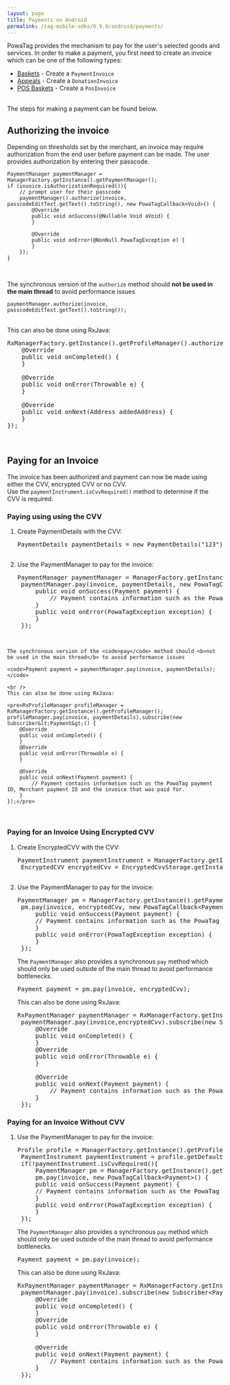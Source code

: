 ```yaml
---
layout: page
title: Payments on Android
permalink: /tag-mobile-sdks/0.9.8/android/payments/
---
```


PowaTag provides the mechanism to pay for the user's selected goods and services. In order to make a payment, you first need to create an invoice which can be one of the following types:

* [Baskets]({{site.baseurl}}/tag-mobile-sdks/0.9.8/android/baskets/) - Create a `PaymentInvoice`
* [Appeals]({{site.baseurl}}/tag-mobile-sdks/0.9.8/android/appeal/) - Create a `DonationInvoice`
* [POS Baskets]({{site.baseurl}}/tag-mobile-sdks/0.9.8/android/posbaskets/) - Create a `PosInvoice`

<br />
The steps for making a payment can be found below. 

## Authorizing the invoice

Depending on thresholds set by the merchant, an invoice may require authorization from the end user before payment can be made. The user provides authorization by entering their passcode.  <br />

	PaymentManager paymentManager = ManagerFactory.getInstance().getPaymentManager();
	if (invoice.isAuthorizationRequired()){
		// prompt user for their passcode
		paymentManager().authorize(invoice, passcodeEditText.getText().toString(), new PowaTagCallback<Void>() {
			@Override
			public void onSuccess(@Nullable Void aVoid) {
			}
				
			@Override
			public void onError(@NonNull PowaTagException e) {
			}
		});
	}
 
<br />

The synchronous version of the <code>authorize</code> method should <b>not be used in the main thread</b> to avoid performance issues

<code>paymentManager.authorize(invoice, passcodeEditText.getText().toString());</code>

<br />
This can also be done using RxJava:

<pre>RxManagerFactory.getInstance().getProfileManager().authorize(invoice, passcodeEditText.getText().toString()).subscribe(new Subscriber&lt;Void&gt;() {
	@Override
	public void onCompleted() {
	} 

	@Override
	public void onError(Throwable e) {
	}

	@Override
	public void onNext(Address addedAddress) {
	}
});</pre>   

<br/>


## Paying for an Invoice

The invoice has been authorized and payment can now be made using either the CVV, encrypted CVV or no CVV.  
Use the `paymentInstrument.isCvvRequired()` method to determine if the CVV is required.

### Paying using using the CVV

1. Create PaymentDetails with the CVV:

	<pre>PaymentDetails paymentDetails = new PaymentDetails("123");

2. Use the PaymentManager to pay for the invoice:

	<pre>PaymentManager paymentManager = ManagerFactory.getInstance().getPaymentManager();
	paymentManager.pay(invoice, paymentDetails, new PowaTagCallback&lt;Payment&gt;() {
		public void onSuccess(Payment payment) {
			// Payment contains information such as the PowaTag payment ID, Merchant payment ID and the invoice that was paid for.
		}
		public void onError(PowaTagException exception) {
		}
	});</pre>
<br />	

	The synchronous version of the <code>pay</code> method should <b>not be used in the main thread</b> to avoid performance issues

    <code>Payment payment = paymentManager.pay(invoice, paymentDetails);</code>
	
	<br />
	This can also be done using RxJava:
	
    <pre>RxProfileManager profileManager = RxManagerFactory.getInstance().getProfileManager();
    profileManager.pay(invoice, paymentDetails).subscribe(new Subscriber&lt;Payment&gt;() {
		@Override
		public void onCompleted() {
		} 
 		@Override
		public void onError(Throwable e) {
		}

		@Override
		public void onNext(Payment payment) {
			// Payment contains information such as the PowaTag payment ID, Merchant payment ID and the invoice that was paid for.
		}
	});</pre>   

<br/>

### Paying for an Invoice Using Encrypted CVV

1. Create EncryptedCVV with the CVV:

	<pre>PaymentInstrument paymentInstrument = ManagerFactory.getInstance().getProfileManager().getCurrentProfile()getDefaultPaymentInstrument();
	EncryptedCVV encryptedCvv = EncryptedCvvStorage.getInstance().getCvv(paymentInstrument);

2. Use the PaymentManager to pay for the invoice:

	<pre>PaymentManager pm = ManagerFactory.getInstance().getPaymentManager();
	pm.pay(invoice, encryptedCvv, new PowaTagCallback&lt;Payment&gt;() {
		public void onSuccess(Payment payment) {
		// Payment contains information such as the PowaTag payment ID, Merchant payment ID and the invoice that was paid for.
		}
		public void onError(PowaTagException exception) {
		}
	});</pre>

	The <code>PaymentManager</code> also provides a synchronous <code>pay</code> method which should only be used outside of the main thread to avoid performance bottlenecks.

	<pre>Payment payment = pm.pay(invoice, encryptedCvv);</pre>
	
	
	This can also be done using RxJava:
	
    <pre>RxPaymentManager paymentManager = RxManagerFactory.getInstance().getPaymentManager();
    paymentManager.pay(invoice,encryptedCvv).subscribe(new Subscriber&lt;Payment&gt;() {
		@Override
		public void onCompleted() {
		} 
 		@Override
		public void onError(Throwable e) {
		}

		@Override
		public void onNext(Payment payment) {
			// Payment contains information such as the PowaTag payment ID, Merchant payment ID and the invoice that was paid for.
		}
	});</pre>

### Paying for an Invoice Without CVV

1. Use the PaymentManager to pay for the invoice:

	<pre>Profile profile = ManagerFactory.getInstance().getProfileManager().getCurrentProfile();
	PaymentInstrument paymentInstrument = profile.getDefaultPaymentInstrument();
	if(!paymentInstrument.isCvvRequired(){
		PaymentManager pm = ManagerFactory.getInstance().getPaymentManager();
		pm.pay(invoice, new PowaTagCallback&lt;Payment&gt;() {
		public void onSuccess(Payment payment) {
		// Payment contains information such as the PowaTag payment ID, Merchant payment ID and the invoice that was paid for.
		}
		public void onError(PowaTagException exception) {
		}
	});</pre>

	The <code>PaymentManager</code> also provides a synchronous <code>pay</code> method which should only be used outside of the main thread to avoid performance bottlenecks.

	<pre>Payment payment = pm.pay(invoice);</pre>
	
	
	This can also be done using RxJava:
	
    <pre>RxPaymentManager paymentManager = RxManagerFactory.getInstance().getPaymentManager();
    paymentManager.pay(invoice).subscribe(new Subscriber&lt;Payment&gt;() {
		@Override
		public void onCompleted() {
		} 
		@Override
		public void onError(Throwable e) {
		}

		@Override
		public void onNext(Payment payment) {
			// Payment contains information such as the PowaTag payment ID, Merchant payment ID and the invoice that was paid for.
		}
	});</pre>	

	
